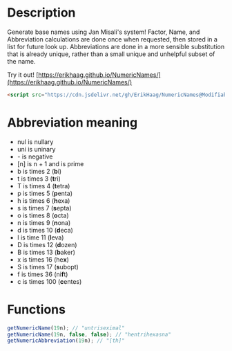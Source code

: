 # Description
Generate base names using Jan Misali's system!
Factor, Name, and Abbreviation calculations are done once when requested, then stored in a list for future look up.
Abbreviations are done in a more sensible substitution that is already unique, rather than a small unique and unhelpful subset of the name.

Try it out!
[https://erikhaag.github.io/NumericNames/](https://erikhaag.github.io/NumericNames/)

```html
<script src="https://cdn.jsdelivr.net/gh/ErikHaag/NumericNames@Modifiable/BaseName.js"></script>
```

# Abbreviation meaning
- nul is nullary
- uni is uninary 
- \- is negative
- \[n\] is n + 1 and is prime
- b is times 2 (**b**i)
- t is times 3 (**t**ri)
- T is times 4 (**t**etra)
- p is times 5 (**p**enta)
- h is times 6 (**h**exa)
- s is times 7 (**s**epta)
- o is times 8 (**o**cta)
- n is times 9 (**n**ona)
- d is times 10 (**d**eca)
- l is time 11 (**l**eva)
- D is times 12 (**d**ozen)
- B is times 13 (**b**aker)
- x is times 16 (he**x**)
- S is times 17 (**s**ubopt)
- f is times 36 (ni**f**t)
- c is times 100 (**c**entes)
# Functions
```javascript
getNumericName(19n); // "untriseximal"
getNumericName(19n, false, false); // "hentrihexasna"
getNumericAbbreviation(19n); // "[th]"
```